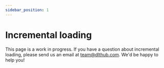 ```yaml
---
sidebar_position: 1
---
```


# Incremental loading

This page is a work in progress. If you have a question about incremental loading,
please send us an email at team@dlthub.com. We'd be happy to help you!